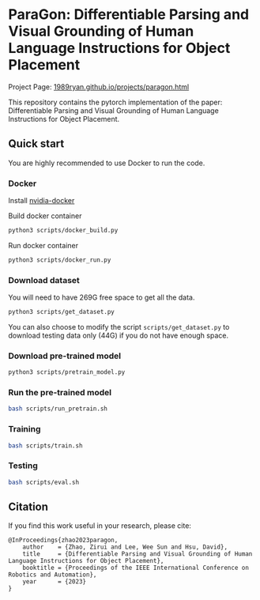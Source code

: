 # ParaGon: Differentiable Parsing and Visual Grounding of Human Language Instructions for Object Placement

Project Page: [1989ryan.github.io/projects/paragon.html](1989ryan.github.io/projects/paragon.html)

This repository contains the pytorch implementation of the paper: Differentiable Parsing and Visual Grounding of Human Language Instructions for Object Placement. 

## Quick start

You are highly recommended to use Docker to run the code.  

### Docker

Install [nvidia-docker](https://docs.nvidia.com/datacenter/cloud-native/container-toolkit/install-guide.html#installing-on-ubuntu-and-debian)

Build docker container
```bash
python3 scripts/docker_build.py
```
Run docker container
```bash
python3 scripts/docker_run.py
```

### Download dataset

You will need to have 269G free space to get all the data. 

```bash
python3 scripts/get_dataset.py
```

You can also choose to modify the script ``scripts/get_dataset.py`` to download testing data only (44G) if you do not have enough space. 

### Download pre-trained model

```bash
python3 scripts/pretrain_model.py
```

### Run the pre-trained model

```bash
bash scripts/run_pretrain.sh
```

### Training

```bash
bash scripts/train.sh
```

### Testing

```bash
bash scripts/eval.sh
```


## Citation

If you find this work useful in your research, please cite:

```
@InProceedings{zhao2023paragon,
    author    = {Zhao, Zirui and Lee, Wee Sun and Hsu, David},
    title     = {Differentiable Parsing and Visual Grounding of Human Language Instructions for Object Placement},
    booktitle = {Proceedings of the IEEE International Conference on Robotics and Automation},
    year      = {2023}
}
```

